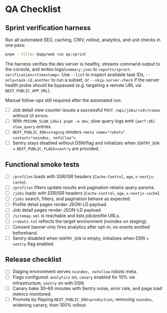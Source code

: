 # QA Checklist

## Sprint verification harness

Run all automated SEO, caching, CWV, rollout, analytics, and unit checks in one pass:

```bash
pnpm --filter @app/web run qa:sprint
```

The harness verifies the dev server is healthy, streams command output to the console, and
writes logs/`summary.json` to `reports/sprint-verification/<timestamp>`. Use `--list` to inspect
available task IDs, `--only=task-id,another` to run a subset, or `--skip-server-check` if the
server health probe should be bypassed (e.g. targeting a remote URL via `NEXT_PUBLIC_APP_URL`).

Manual follow-ups still required after the automated run:

- [ ] Job detail view counter issues a successful `POST /api/jobs/<id>/views` without UI errors.
- [ ] With `PRISMA_SLOW_LOG=1 pnpm -w dev`, slow query logs emit `[perf:db] slow_query` entries.
- [ ] `NEXT_PUBLIC_ENV=staging` renders `<meta name="robots" content="noindex, nofollow">`.
- [ ] Sentry stays disabled without DSN/flag and initializes when `SENTRY_DSN` + `NEXT_PUBLIC_FLAGS=sentry` are provided.

## Functional smoke tests

- [ ] `/profiles` loads with SSR/ISR headers (`Cache-Control`, `age`, `x-nextjs-cache`).
- [ ] `/profiles` filters update results and pagination retains query params.
- [ ] `/jobs` loads with SSR/ISR headers (`Cache-Control`, `age`, `x-nextjs-cache`).
- [ ] `/jobs` search, filters, and pagination behave as expected.
- [ ] Profile detail pages render JSON-LD payload.
- [ ] Job detail pages render JSON-LD payload.
- [ ] `/sitemap.xml` is reachable and lists job/profile URLs.
- [ ] `/robots.txt` reflects the target environment (noindex on staging).
- [ ] Consent banner only fires analytics after opt-in; no events emitted beforehand.
- [ ] Sentry disabled when `SENTRY_DSN` is empty; initializes when DSN + `sentry` flag enabled.

## Release checklist

- [ ] Staging environment serves `noindex, nofollow` robots meta.
- [ ] Flags configured: `analytics` on, `canary` enabled for 10% via infrastructure, `sentry` on with DSN.
- [ ] Canary bake 30–60 minutes with Sentry noise, error rate, and page load metrics monitored.
- [ ] Promote by flipping `NEXT_PUBLIC_ENV=production`, removing `noindex`, widening canary, then 100% rollout.

